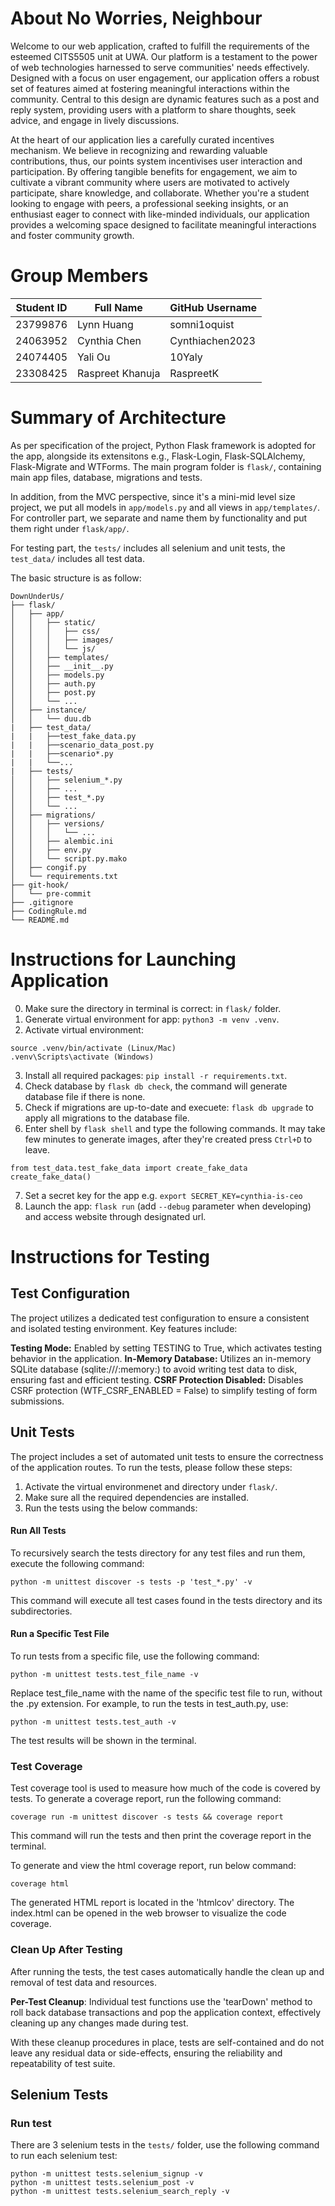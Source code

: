 # About No Worries, Neighbour

Welcome to our web application, crafted to fulfill the requirements of the esteemed CITS5505 unit at UWA. Our platform is a testament to the power of web technologies harnessed to serve communities' needs effectively. Designed with a focus on user engagement, our application offers a robust set of features aimed at fostering meaningful interactions within the community. Central to this design are dynamic features such as a post and reply system, providing users with a platform to share thoughts, seek advice, and engage in lively discussions.

At the heart of our application lies a carefully curated incentives mechanism. We believe in recognizing and rewarding valuable contributions, thus, our points system incentivises user interaction and participation. By offering tangible benefits for engagement, we aim to cultivate a vibrant community where users are motivated to actively participate, share knowledge, and collaborate. Whether you're a student looking to engage with peers, a professional seeking insights, or an enthusiast eager to connect with like-minded individuals, our application provides a welcoming space designed to facilitate meaningful interactions and foster community growth.

# Group Members

| Student ID | Full Name        | GitHub Username |
| ---------- | ---------------- | --------------- |
| 23799876   | Lynn Huang       | somni1oquist    |
| 24063952   | Cynthia Chen     | Cynthiachen2023 |
| 24074405   | Yali Ou          | 10Yaly          |
| 23308425   | Raspreet Khanuja | RaspreetK       |

# Summary of Architecture

As per specification of the project, Python Flask framework is adopted for the app, alongside its extensitons e.g., Flask-Login, Flask-SQLAlchemy, Flask-Migrate and WTForms. The main program folder is `flask/`, containing main app files, database, migrations and tests. 

In addition, from the MVC perspective, since it's a mini-mid level size project, we put all models in `app/models.py` and all views in `app/templates/`. For controller part, we separate and name them by functionality and put them right under `flask/app/`.

For testing part, the `tests/` includes all selenium and unit tests, the `test_data/` includes all test data.

The basic structure is as follow:
```
DownUnderUs/
├── flask/
│   ├── app/
│   │   ├── static/
│   │   │   ├── css/
│   │   │   ├── images/
│   │   │   └── js/
│   │   ├── templates/
│   │   ├── __init__.py
│   │   ├── models.py
│   │   ├── auth.py
│   │   ├── post.py
│   │   └── ...
│   ├── instance/
│   │   └── duu.db
|   ├── test_data/
|   |   ├──test_fake_data.py
|   |   ├──scenario_data_post.py
|   |   ├──scenario*.py
|   |   └──...
|   ├── tests/
│   │   ├── selenium_*.py
│   │   ├── ...
│   │   ├── test_*.py
│   │   └── ...
│   ├── migrations/
│   │   ├── versions/
│   │   │   └── ...
│   │   ├── alembic.ini
│   │   ├── env.py
│   │   └── script.py.mako
│   ├── congif.py
│   └── requirements.txt
├── git-hook/
│   └── pre-commit
├── .gitignore
├── CodingRule.md
└── README.md
```

# Instructions for Launching Application

0. Make sure the directory in terminal is correct: in `flask/` folder.
1. Generate virtual environment for app: `python3 -m venv .venv`.
2. Activate virtual environment:
```
source .venv/bin/activate (Linux/Mac)
.venv\Scripts\activate (Windows)
```
3. Install all required packages: `pip install -r requirements.txt`.
4. Check database by `flask db check`, the command will generate database file if there is none.
5. Check if migrations are up-to-date and execuete: `flask db upgrade` to apply all migrations to the database file.
6. Enter shell by `flask shell` and type the following commands. It may take few minutes to generate images, after they're created press `Ctrl+D` to leave.
```
from test_data.test_fake_data import create_fake_data
create_fake_data()
```
7. Set a secret key for the app e.g. `export SECRET_KEY=cynthia-is-ceo`
8. Launch the app: `flask run` (add `--debug` parameter when developing) and access website through designated url.

# Instructions for Testing

## Test Configuration

The project utilizes a dedicated test configuration to ensure a consistent and isolated testing environment. Key features include:

**Testing Mode:** Enabled by setting TESTING to True, which activates testing behavior in the application.
**In-Memory Database:** Utilizes an in-memory SQLite database (sqlite:///:memory:) to avoid writing test data to disk, ensuring fast and efficient testing.
**CSRF Protection Disabled:** Disables CSRF protection (WTF_CSRF_ENABLED = False) to simplify testing of form submissions.

## Unit Tests

The project includes a set of automated unit tests to ensure the correctness of the application routes. To run the tests, please follow these steps:

1. Activate the virtual environmenet and directory under `flask/`.
2. Make sure all the required dependencies are installed.
3. Run the tests using the below commands:

#### Run All Tests

To recursively search the tests directory for any test files and run them, execute the following command:

```
python -m unittest discover -s tests -p 'test_*.py' -v
```

This command will execute all test cases found in the tests directory and its subdirectories.

#### Run a Specific Test File

To run tests from a specific file, use the following command:

```
python -m unittest tests.test_file_name -v
```

Replace test_file_name with the name of the specific test file to run, without the .py extension. For example, to run the tests in test_auth.py, use:

```
python -m unittest tests.test_auth -v
```

The test results will be shown in the terminal.

### Test Coverage

Test coverage tool is used to measure how much of the code is covered by tests. To generate a coverage report, run the following command:

```
coverage run -m unittest discover -s tests && coverage report
```

This command will run the tests and then print the coverage report in the terminal.

To generate and view the html coverage report, run below command:

```
coverage html
```

The generated HTML report is located in the 'htmlcov' directory. The index.html can be opened in the web browser to visualize the code coverage.

### Clean Up After Testing

After running the tests, the test cases automatically handle the clean up and removal of test data and resources.

**Per-Test Cleanup**: Individual test functions use the 'tearDown' method to roll back database transactions and pop the application context, effectively cleaning up any changes made during test.

With these cleanup procedures in place, tests are self-contained and do not leave any residual data or side-effects, ensuring the reliability and repeatability of test suite.

## Selenium Tests

### Run test
There are 3 selenium tests in the `tests/` folder, use the following command to run each selenium test:
```
python -m unittest tests.selenium_signup -v
python -m unittest tests.selenium_post -v
python -m unittest tests.selenium_search_reply -v
```
